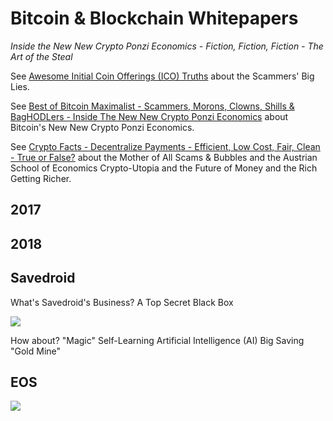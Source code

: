 

# Bitcoin & Blockchain Whitepapers 

_Inside the New New Crypto Ponzi Economics - Fiction, Fiction, Fiction - The Art of the Steal_


See [Awesome Initial Coin Offerings (ICO) Truths](https://github.com/openblockchains/awesome-ico-truths) 
about the Scammers' Big Lies.

See [Best of Bitcoin Maximalist - Scammers, Morons, Clowns, Shills & BagHODLers - Inside The New New Crypto Ponzi Economics](https://bitsblocks.github.io/bitcoin-maximalist) about
Bitcoin's New New Crypto Ponzi Economics.

See [Crypto Facts - Decentralize Payments - Efficient, Low Cost, Fair, Clean - True or False?](https://bitsblocks.github.io/crypto-facts)
about the Mother of All Scams & Bubbles and the Austrian School of Economics Crypto-Utopia 
and the Future of Money and the Rich Getting Richer.


## 2017


## 2018




## Savedroid

What's Savedroid's Business? A Top Secret Black Box

![](i/trolly-ponzi.png)

How about? "Magic" Self-Learning Artificial Intelligence (AI) Big Saving "Gold Mine"



## EOS

![](i/trolly-eos.png)


